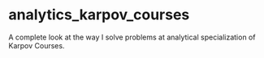 # analytics_karpov_courses
A complete look at the way I solve problems at analytical specialization of Karpov Courses.
